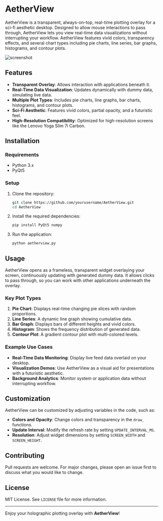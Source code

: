 # AetherView

AetherView is a transparent, always-on-top, real-time plotting overlay for a sci-fi aesthetic desktop. Designed to allow mouse interactions to pass through, AetherView lets you view real-time data visualizations without interrupting your workflow. AetherView features vivid colors, transparency effects, and several chart types including pie charts, line series, bar graphs, histograms, and contour plots.

![screenshot](images/demo.png)

## Features
- **Transparent Overlay**: Allows interaction with applications beneath it.
- **Real-Time Data Visualization**: Updates dynamically with dummy data, simulating live data.
- **Multiple Plot Types**: Includes pie charts, line graphs, bar charts, histograms, and contour plots.
- **Sci-Fi Aesthetic**: Features vivid colors, partial opacity, and a futuristic feel.
- **High-Resolution Compatibility**: Optimized for high-resolution screens like the Lenovo Yoga Slim 7i Carbon.

## Installation

### Requirements
- Python 3.x
- PyQt5

### Setup
1. Clone the repository:
   ```bash
   git clone https://github.com/yourusername/AetherView.git
   cd AetherView
   ```

2. Install the required dependencies:
   ```bash
   pip install PyQt5 numpy
   ```

3. Run the application:
   ```bash
   python aetherview.py
   ```

## Usage
AetherView opens as a frameless, transparent widget overlaying your screen, continuously updating with generated dummy data. It allows clicks to pass through, so you can work with other applications underneath the overlay.

### Key Plot Types
1. **Pie Chart**: Displays real-time changing pie slices with random proportions.
2. **Line Series**: A dynamic line graph showing cumulative data.
3. **Bar Graph**: Displays bars of different heights and vivid colors.
4. **Histogram**: Shows the frequency distribution of generated data.
5. **Contour Plot**: A gradient contour plot with multi-colored levels.

### Example Use Cases
- **Real-Time Data Monitoring**: Display live feed data overlaid on your desktop.
- **Visualization Demos**: Use AetherView as a visual aid for presentations with a futuristic aesthetic.
- **Background Analytics**: Monitor system or application data without interrupting workflow.

## Customization
AetherView can be customized by adjusting variables in the code, such as:
- **Colors and Opacity**: Change colors and transparency in the `draw_` functions.
- **Update Interval**: Modify the refresh rate by setting `UPDATE_INTERVAL_MS`.
- **Resolution**: Adjust widget dimensions by setting `SCREEN_WIDTH` and `SCREEN_HEIGHT`.

## Contributing
Pull requests are welcome. For major changes, please open an issue first to discuss what you would like to change.

## License
MIT License. See `LICENSE` file for more information.

---

Enjoy your holographic plotting overlay with **AetherView**!
